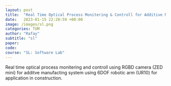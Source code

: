 ```yaml
---
layout: post
title:  "Real Time Optical Process Monitering & Controll for Additive Manufacturing"
date:   2023-01-15 22:20:59 +00:00
image: /images/sl.png
categories: TUM
author: "Rafay"
subtitle: "sl"
paper: 
code:
course: "SL: Software Lab"
---
```


Real time optical process monitering and controll using RGBD camera (ZED mini) for additve manufacting system using 6DOF robotic arm (UR10) for application in construction.